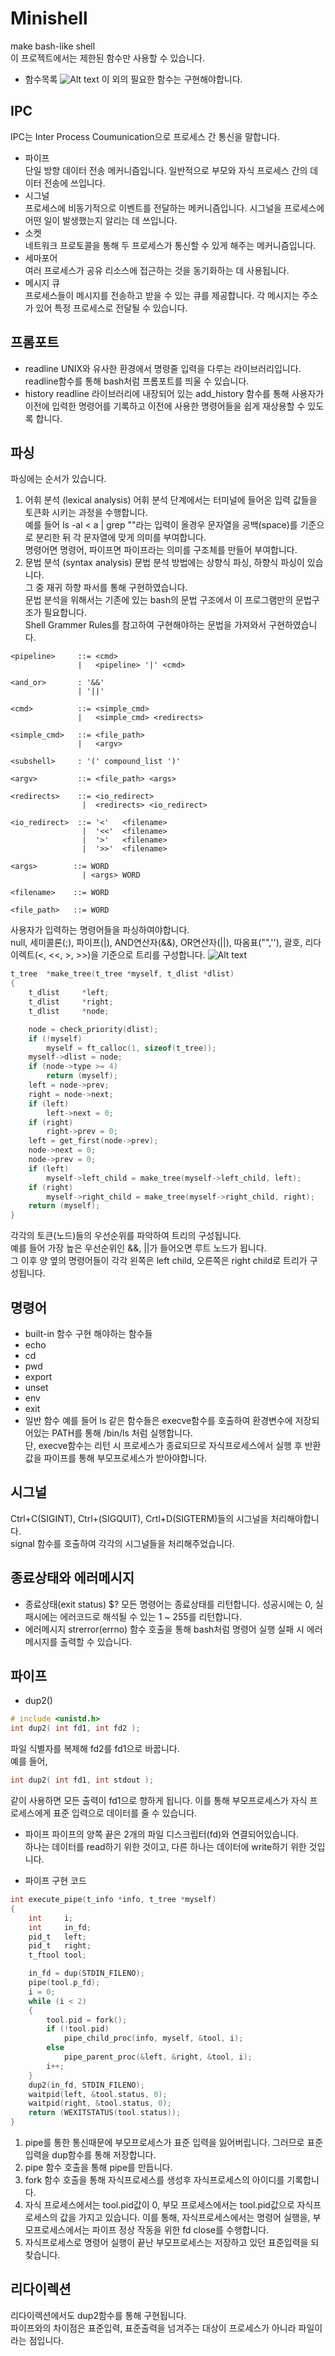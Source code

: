 # Minishell
make bash-like shell  
이 프로젝트에서는 제한된 함수만 사용할 수 있습니다.  
* 함수목록
![Alt text](./image.png)
이 외의 필요한 함수는 구현해야합니다.
## IPC
IPC는 Inter Process Coumunication으로 프로세스 간 통신을 말합니다.  
* 파이프  
단일 방향 데이터 전송 메커니즘입니다. 일반적으로 부모와 자식 프로세스 간의 데이터 전송에 쓰입니다.
* 시그널  
프로세스에 비동기적으로 이벤트를 전달하는 메커니즘입니다. 시그널을 프로세스에 어떤 일이 발생했는지 알리는 데 쓰입니다.
* 소켓  
네트워크 프로토콜을 통해 두 프로세스가 통신할 수 있게 해주는 메커니즘입니다.
* 세마포어  
 여러 프로세스가 공유 리소스에 접근하는 것을 동기화하는 데 사용됩니다.
* 메시지 큐  
프로세스들이 메시지를 전송하고 받을 수 있는 큐를 제공합니다. 각 메시지는 주소가 있어 특정 프로세스로 전달될 수 있습니다. 

## 프롬포트
* readline
UNIX와 유사한 환경에서 명령줄 입력을 다루는 라이브러리입니다.  
readline함수를 통해 bash처럼 프롬포트를 띄울 수 있습니다.
* history
readline 라이브러리에 내장되어 있는 add_history 함수를 통해 사용자가 이전에 입력한 명령어를 기록하고 이전에 사용한 명령어들을 쉽게 재상용할 수 있도록 합니다.

## 파싱
파싱에는 순서가 있습니다.  
1. 어휘 분석 (lexical analysis)
어휘 분석 단계에서는 터미널에 들어온 입력 값들을 토큰화 시키는 과정을 수행합니다.  
예를 들어 ls -al < a | grep ""라는 입력이 올경우 문자열을 공백(space)를 기준으로 분리한 뒤 각 문자열에 맞게 의미를 부여합니다.  
명령어면 명령어, 파이프면 파이프라는 의미를 구조체를 만들어 부여합니다.  
2. 문법 분석 (syntax analysis)
문법 분석 방법에는 상향식 파싱, 하향식 파싱이 있습니다.  
그 중 재귀 하향 파서를 통해 구현하였습니다.  
문법 분석을 위해서는 기존에 있는 bash의 문법 구조에서 이 프로그램만의 문법구조가 필요합니다.  
Shell Grammer Rules를 참고하여 구현해야하는 문법을 가져와서 구현하였습니다. 
```
<pipeline>     ::= <cmd>
               |   <pipeline> '|' <cmd>

<and_or>       : '&&'
               | '||'

<cmd>          ::= <simple_cmd> 
               |   <simple_cmd> <redirects>

<simple_cmd>   ::= <file_path>
               |   <argv>

<subshell>     : '(' compound_list ')'

<argv>         ::= <file_path> <args>

<redirects>    ::= <io_redirect>
                |  <redirects> <io_redirect>

<io_redirect>  ::= '<'   <filename>
                |  '<<'  <filename>
                |  '>'   <filename>
                |  '>>'  <filename>

<args>        ::= WORD 
                | <args> WORD

<filename>    ::= WORD

<file_path>   ::= WORD
```
사용자가 입력하는 명령어들을 파싱하여야합니다.  
null, 세미콜론(;), 파이프(|), AND연산자(&&), OR연산자(||), 따옴표("",''), 괄호, 리다이렉트(<, <<, >, >>)을 기준으로 트리를 구성합니다.
![Alt text](./tree.png)
```c
t_tree	*make_tree(t_tree *myself, t_dlist *dlist)
{
	t_dlist		*left;
	t_dlist		*right;
	t_dlist		*node;

	node = check_priority(dlist);
	if (!myself)
		myself = ft_calloc(1, sizeof(t_tree));
	myself->dlist = node;
	if (node->type >= 4)
		return (myself);
	left = node->prev;
	right = node->next;
	if (left)
		left->next = 0;
	if (right)
		right->prev = 0;
	left = get_first(node->prev);
	node->next = 0;
	node->prev = 0;
	if (left)
		myself->left_child = make_tree(myself->left_child, left);
	if (right)
		myself->right_child = make_tree(myself->right_child, right);
	return (myself);
}
```
각각의 토큰(노드)들의 우선순위를 파악하여 트리의 구성됩니다.  
예를 들어 가장 높은 우선순위인 &&, ||가 들어오면 루트 노드가 됩니다.  
그 이후 양 옆의 명령어들이 각각 왼쪽은 left child, 오른쪽은 right child로 트리가 구성됩니다.

## 명령어
* built-in 함수
구현 해야하는 함수들
 * echo
 * cd
 * pwd
 * export
 * unset
 * env
 * exit
* 일반 함수
예를 들어 ls 같은 함수들은 execve함수를 호출하여 환경변수에 저장되어있는 PATH를 통해 /bin/ls 처럼 실행합니다.  
단, execve함수는 리턴 시 프로세스가 종료되므로 자식프로세스에서 실행 후 반환값을 파이프를 통해 부모프로세스가 받아야합니다.


## 시그널
Ctrl+C(SIGINT), Ctrl+\(SIGQUIT), Crtl+D(SIGTERM)들의 시그널을 처리해야합니다.  
signal 함수를 호출하여 각각의 시그널들을 처리해주었습니다.

## 종료상태와 에러메시지
* 종료상태(exit status) $?
모든 명령어는 종료상태를 리턴합니다. 성공시에는 0, 실패시에는 에러코드로 해석될 수 있는 1 ~ 255를 리턴합니다.  
* 에러메시지
strerror(errno) 함수 호출을 통해 bash처럼 명령어 실행 실패 시 에러메시지를 출력할 수 있습니다.

## 파이프
* dup2()
```c
# include <unistd.h>
int dup2( int fd1, int fd2 ); 
```
파일 식별자를 복제해 fd2를 fd1으로 바꿉니다.  
예를 들어,
```c
int dup2( int fd1, int stdout ); 
```
같이 사용하면 모든 출력이 fd1으로 향하게 됩니다. 이를 통해 부모프로세스가 자식 프로세스에게 표준 입력으로 데이터를 줄 수 있습니다.
* 파이프
파이프의 양쪽 끝은 2개의 파일 디스크립터(fd)와 연결되어있습니다.  
하나는 데이터를 read하기 위한 것이고, 다른 하나는 데이터에 write하기 위한 것입니다.

* 파이프 구현 코드
```c
int	execute_pipe(t_info *info, t_tree *myself)
{
	int		i;
	int		in_fd;
	pid_t	left;
	pid_t	right;
	t_ftool	tool;

	in_fd = dup(STDIN_FILENO);
	pipe(tool.p_fd);
	i = 0;
	while (i < 2)
	{
		tool.pid = fork();
		if (!tool.pid)
			pipe_child_proc(info, myself, &tool, i);
		else
			pipe_parent_proc(&left, &right, &tool, i);
		i++;
	}
	dup2(in_fd, STDIN_FILENO);
	waitpid(left, &tool.status, 0);
	waitpid(right, &tool.status, 0);
	return (WEXITSTATUS(tool.status));
}
```
1. pipe를 통한 통신때문에 부모프로세스가 표준 입력을 잃어버립니다. 그러므로 표준입력을 dup함수를 통해 저장합니다. 
2. pipe 함수 호출을 통해 pipe를 만듭니다.
3. fork 함수 호출을 통해 자식프로세스를 생성후 자식프로세스의 아이디를 기록합니다.
4. 자식 프로세스에서는 tool.pid값이 0, 부모 프로세스에서는 tool.pid값으로 자식프로세스의 값을 가지고 있습니다. 이를 통해, 자식프로세스에서는 명령어 실행을,  부모프로세스에서는 파이프 정상 작동을 위한 fd close를 수행합니다.
5. 자식프로세스로 명령어 실행이 끝난 부모프로세스는 저장하고 있던 표준입력을 되찾습니다.
 
## 리다이렉션
리다이렉션에서도 dup2함수를 통해 구현됩니다.  
파이프와의 차이점은 표준입력, 표준출력을 넘겨주는 대상이 프로세스가 아니라 파일이라는 점입니다.